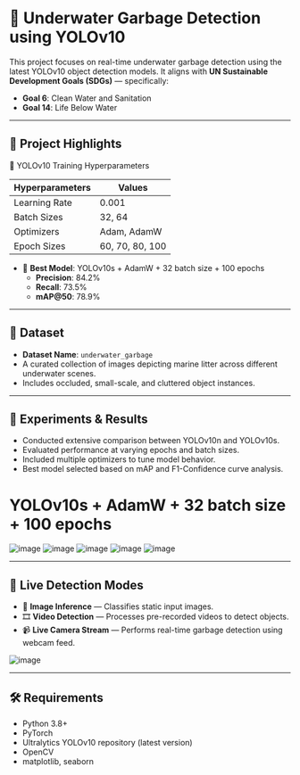 
# 🌊 Underwater Garbage Detection using YOLOv10

This project focuses on real-time underwater garbage detection using the latest YOLOv10 object detection models. It aligns with **UN Sustainable Development Goals (SDGs)** — specifically:
- **Goal 6**: Clean Water and Sanitation
- **Goal 14**: Life Below Water



---

## 🚀 Project Highlights

🧮 YOLOv10 Training Hyperparameters

| **Hyperparameters** | **Values**      |
| ------------------- | --------------- |
| Learning Rate       | 0.001           |
| Batch Sizes         | 32, 64          |
| Optimizers          | Adam, AdamW     |
| Epoch Sizes         | 60, 70, 80, 100 |


- 🎯 **Best Model**: YOLOv10s + AdamW + 32 batch size + 100 epochs  
  - **Precision**: 84.2%  
  - **Recall**: 73.5%  
  - **mAP@50**: 78.9%  

---

## 📁 Dataset

- **Dataset Name**: `underwater_garbage`
- A curated collection of images depicting marine litter across different underwater scenes.
- Includes occluded, small-scale, and cluttered object instances.

---

## 🧪 Experiments & Results

- Conducted extensive comparison between YOLOv10n and YOLOv10s.
- Evaluated performance at varying epochs and batch sizes.
- Included multiple optimizers to tune model behavior.
- Best model selected based on mAP and F1-Confidence curve analysis.

 # YOLOv10s + AdamW + 32 batch size + 100 epochs  
![image](https://github.com/user-attachments/assets/e36842fb-f71b-4754-86ba-e5c5757022ad)
![image](https://github.com/user-attachments/assets/79eaa5ae-d126-4fd1-842b-24858a97cd59) ![image](https://github.com/user-attachments/assets/feff3aeb-0aac-4f01-83a9-28008c6f7a9a)
![image](https://github.com/user-attachments/assets/2d4a3bb5-4c8d-475f-adf5-c5315736ea65)
![image](https://github.com/user-attachments/assets/aa41bf8f-39c2-4910-ac08-7f2751bfdf77)





---

## 🎥 Live Detection Modes

- 📸 **Image Inference** — Classifies static input images.
- 🎞️ **Video Detection** — Processes pre-recorded videos to detect objects.
- 📹 **Live Camera Stream** — Performs real-time garbage detection using webcam feed.

![image](https://github.com/user-attachments/assets/39e16f84-4714-49d1-ab02-bcfeb703764f)


---

## 🛠️ Requirements

- Python 3.8+
- PyTorch
- Ultralytics YOLOv10 repository (latest version)
- OpenCV
- matplotlib, seaborn


